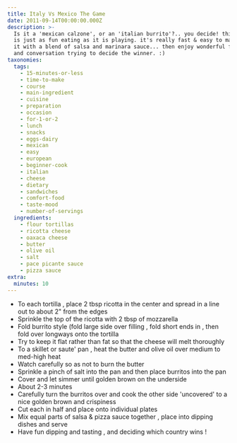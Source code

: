 ```yaml
---
title: Italy Vs Mexico The Game
date: 2011-09-14T00:00:00.000Z
description: >-
  Is it a 'mexican calzone', or an 'italian burrito'?.. you decide! this recipe
  is just as fun eating as it is playing. it's really fast & easy to make. serve
  it with a blend of salsa and marinara sauce... then enjoy wonderful flavors
  and conversation trying to decide the winner. :)
taxonomies:
  tags:
    - 15-minutes-or-less
    - time-to-make
    - course
    - main-ingredient
    - cuisine
    - preparation
    - occasion
    - for-1-or-2
    - lunch
    - snacks
    - eggs-dairy
    - mexican
    - easy
    - european
    - beginner-cook
    - italian
    - cheese
    - dietary
    - sandwiches
    - comfort-food
    - taste-mood
    - number-of-servings
  ingredients:
    - flour tortillas
    - ricotta cheese
    - oaxaca cheese
    - butter
    - olive oil
    - salt
    - pace picante sauce
    - pizza sauce
extra:
  minutes: 10
---
```

 - To each tortilla , place 2 tbsp ricotta in the center and spread in a line out to about 2" from the edges
 - Sprinkle the top of the ricotta with 2 tbsp of mozzarella
 - Fold burrito style (fold large side over filling , fold short ends in , then fold over longways onto the tortilla
 - Try to keep it flat rather than fat so that the cheese will melt thoroughly
 - To a skillet or saute' pan , heat the butter and olive oil over medium to med-high heat
 - Watch carefully so as not to burn the butter
 - Sprinkle a pinch of salt into the pan and then place burritos into the pan
 - Cover and let simmer until golden brown on the underside
 - About 2-3 minutes
 - Carefully turn the burritos over and cook the other side 'uncovered' to a nice golden brown and crispiness
 - Cut each in half and place onto individual plates
 - Mix equal parts of salsa & pizza sauce together , place into dipping dishes and serve
 - Have fun dipping and tasting , and deciding which country wins !
